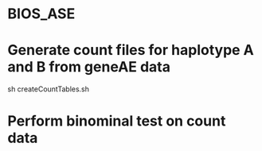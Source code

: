 # BIOS_ASE


# Generate count files for haplotype A and B from geneAE data
sh createCountTables.sh

# Perform binominal test on count data
